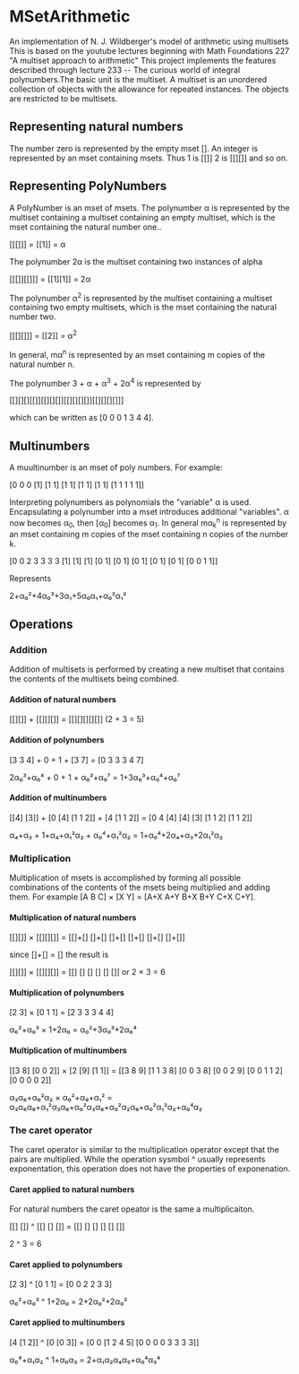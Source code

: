 # MSetArithmetic
An implementation of N. J. Wildberger's model of arithmetic using multisets
This is based on the youtube lectures beginning with Math Foundations 227 
"A multiset approach to arithmetic"
This project implements the features described through lecture 233 -- 
The curious world of integral polynumbers.The basic unit is the multiset. 
A multiset is an unordered collection of objects with the allowance for repeated instances. 
The objects are restricted to be multisets.
## Representing natural numbers 
The number zero is represented by the empty mset []. An integer is represented 
by an mset containing msets. Thus 1 is [[]] 2 is [[][]] and so on.
## Representing PolyNumbers
A PolyNumber is an mset of msets. 
The polynumber &#x03B1; is represented by the multiset containing a multiset
containing an empty multiset, which is the mset containing the natural number one..

[[[]]] = [[1]] = &#x03B1;

The polynumber 2&#x03B1; is the multiset containing two instances of alpha

[[[]][[]]] = [[1][1]] = 2&#x03B1;

The polynumber &#x03B1;<sup>2</sup> is represented by the multiset containing a multiset
containing two empty multisets, which is the mset containing the natural number two.

[[[][]]] = [[2]] = &#x03B1;<sup>2</sup>

In general, m&#x03b1;<sup>n</sup> is represented by an mset containing m copies of the natural number n.

The polynumber 3 + &#x03B1; + &#x03B1;<sup>3</sup> + 2&#x03B1;<sup>4</sup> is represented by

[[][][][[]][[][][]][[][][][]][[][][][]]]

which can be written as [0 0 0 1 3 4 4].

## Multinumbers

A muultinumber is an mset of poly numbers. For example:

[0 0 0 [1] [1 1] [1 1] [1 1] [1 1] [1 1 1 1 1]]

Interpreting polynumbers as polynomials the "variable" &#x03B1; is used. Encapsulating a polynumber
into a mset introduces additional "variables". &#x03B1; now becomes &#x03B1;<sub>0</sub>, then
[&#x03B1;<sub>0</sub>] becomes &#x03B1;<sub>1</sub>. In general m&#x03B1;<sub>k</sub><sup>n</sup>
is represented by an mset containing m copies of the mset containing n copies of the number k.

 [0 0 2 3 3 3 3 [1] [1] [1] [0 1] [0 1] [0 1] [0 1] [0 1] [0 0 1 1]]
 
 Represents
 
 2+α₀²+4α₀³+3α₁+5α₀α₁+α₀²α₁²
 
 ## Operations

### Addition
Addition of multisets is performed by creating a new multiset that contains the
contents of the multisets being combined.

#### Addition of natural numbers

[[][]] + [[][][]] = [[][][][][]] (2 + 3 = 5)

#### Addition of polynumbers

[3 3 4] + 0 + 1 + [3 7] = [0 3 3 3 4 7]

2α₀³+α₀⁴ + 0 + 1 + α₀³+α₀⁷ = 1+3α₀³+α₀⁴+α₀⁷

#### Addition of multinumbers

[[4] [3]] + [0 [4] [1 1 2]] + [4 [1 1 2]] = [0 4 [4] [4] [3] [1 1 2] [1 1 2]]

α₄+α₃ + 1+α₄+α₁²α₂ + α₀⁴+α₁²α₂ = 1+α₀⁴+2α₄+α₃+2α₁²α₂ 

### Multiplication

Multiplication of msets is accomplished by forming all possible combinations of the contents
of the msets being multiplied and adding them. For example [A B C] × [X Y] = [A+X A+Y B+X B+Y C+X C+Y].

#### Multiplication of natural numbers

[[][]] × [[][][]] = [[]+[] []+[] []+[] []+[] []+[] []+[]]

since []+[] = [] the result is 

[[][]] × [[][][]] = [[] [] [] [] [] []] or 2 × 3 = 6

#### Multiplication of polynumbers

[2 3] × [0 1 1] = [2 3 3 3 4 4]

α₀²+α₀³ × 1+2α₀ = α₀²+3α₀³+2α₀⁴

#### Multiplication of multinumbers

[[3 8] [0 0 2]] × [2 [9] [1 1]] = [[3 8 9] [1 1 3 8] [0 0 3 8] [0 0 2 9] [0 0 1 1 2] [0 0 0 0 2]]

α₃α₈+α₀²α₂ × α₀²+α₉+α₁² = α₃α₈α₉+α₁²α₃α₈+α₀²α₃α₈+α₀²α₂α₉+α₀²α₁²α₂+α₀⁴α₂

### The caret operator

The caret operator is similar to the multiplication operator except that the pairs are multiplied. While 
the operation sysmbol ^ usually represents exponentation, this operation does not have the properties
of exponenation.

#### Caret applied to natural numbers

For natural numbers the caret opeator is the same a multiplicaiton.

[[] []] ^ [[] [] []] = [[] [] [] [] [] []]

2 ^ 3 = 6

#### Caret applied to polynumbers

[2 3] ^ [0 1 1] = [0 0 2 2 3 3]

α₀²+α₀³ ^  1+2α₀ = 2+2α₀²+2α₀³

#### Caret applied to multinumbers

[4 [1 2]] ^ [0 [0 3]] = [0 0 [1 2 4 5] [0 0 0 0 3 3 3 3]]

α₀⁴+α₁α₂ ^ 1+α₀α₃ = 2+α₁α₂α₄α₅+α₀⁴α₃⁴







